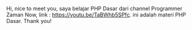 Hi, nice to meet you,
saya belajar PHP Dasar dari channel Programmer Zaman Now, link : https://youtu.be/TaBWhb5SPfc.
ini adalah materi PHP Dasar.
Thank you!
